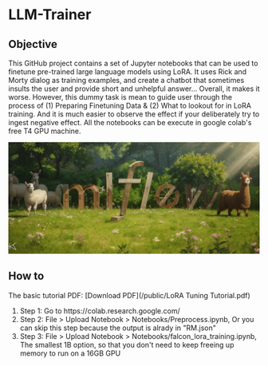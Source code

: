 <h1> LLM-Trainer </h1>

<h2> Objective </h2>

This GitHub project contains a set of Jupyter notebooks that can be used to finetune pre-trained large language models using LoRA.
It uses Rick and Morty dialog as training examples, and create a chatbot that sometimes insults the user and provide short and unhelpful answer...
Overall, it makes it worse. However, this dummy task is mean to guide user through the process of (1) Preparing Finetuning Data & (2) What to lookout for in LoRA training.
And it is much easier to observe the effect if your deliberately try to ingest negative effect.
All the notebooks can be execute in google colab's free T4 GPU machine.

![Alt Text](/public/cover.png)

<h2> How to </h2>

The basic tutorial PDF: [Download PDF](/public/LoRA Tuning Tutorial.pdf)

<ol>
<li>Step 1: Go to https://colab.research.google.com/

<li>Step 2: File > Upload Notebook > Notebooks/Preprocess.ipynb, Or you can skip this step because the output is alrady in "RM.json"
   
<li>Step 3: File > Upload Notebook > Notebooks/falcon_lora_training.ipynb, The smallest 1B option, so that you don't need to keep freeing up memory to run on a 16GB GPU
</ol>
